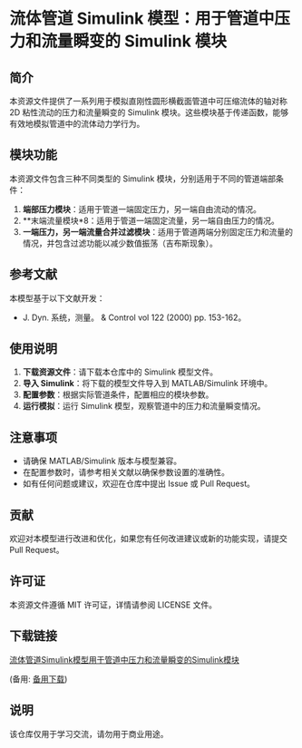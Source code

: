 # 流体管道 Simulink 模型：用于管道中压力和流量瞬变的 Simulink 模块

## 简介

本资源文件提供了一系列用于模拟直刚性圆形横截面管道中可压缩流体的轴对称 2D 粘性流动的压力和流量瞬变的 Simulink 模块。这些模块基于传递函数，能够有效地模拟管道中的流体动力学行为。

## 模块功能

本资源文件包含三种不同类型的 Simulink 模块，分别适用于不同的管道端部条件：

1. **端部压力模块**：适用于管道一端固定压力，另一端自由流动的情况。
2. **末端流量模块*8：适用于管道一端固定流量，另一端自由压力的情况。
3. **一端压力，另一端流量合并过滤模块**：适用于管道两端分别固定压力和流量的情况，并包含过滤功能以减少数值振荡（吉布斯现象）。

## 参考文献

本模型基于以下文献开发：

- J. Dyn. 系统，测量。 & Control vol 122 (2000) pp. 153-162。

## 使用说明

1. **下载资源文件**：请下载本仓库中的 Simulink 模型文件。
2. **导入 Simulink**：将下载的模型文件导入到 MATLAB/Simulink 环境中。
3. **配置参数**：根据实际管道条件，配置相应的模块参数。
4. **运行模拟**：运行 Simulink 模型，观察管道中的压力和流量瞬变情况。

## 注意事项

- 请确保 MATLAB/Simulink 版本与模型兼容。
- 在配置参数时，请参考相关文献以确保参数设置的准确性。
- 如有任何问题或建议，欢迎在仓库中提出 Issue 或 Pull Request。

## 贡献

欢迎对本模型进行改进和优化，如果您有任何改进建议或新的功能实现，请提交 Pull Request。

## 许可证

本资源文件遵循 MIT 许可证，详情请参阅 LICENSE 文件。

## 下载链接
[流体管道Simulink模型用于管道中压力和流量瞬变的Simulink模块](https://pan.quark.cn/s/ae5b08c6eda8) 

(备用: [备用下载](https://pan.baidu.com/s/1vIqPbsf_wXCTs1HM05vmHA?pwd=1234))

## 说明

该仓库仅用于学习交流，请勿用于商业用途。
